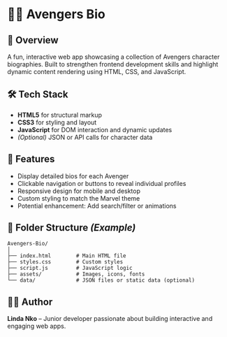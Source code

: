 # 🦸‍♂️ Avengers Bio

## 📖 Overview  
A fun, interactive web app showcasing a collection of Avengers character biographies. Built to strengthen frontend development skills and highlight dynamic content rendering using HTML, CSS, and JavaScript.

## 🛠️ Tech Stack  
- **HTML5** for structural markup  
- **CSS3** for styling and layout  
- **JavaScript** for DOM interaction and dynamic updates  
- *(Optional)* JSON or API calls for character data

## 🚀 Features  
- Display detailed bios for each Avenger  
- Clickable navigation or buttons to reveal individual profiles  
- Responsive design for mobile and desktop  
- Custom styling to match the Marvel theme  
- Potential enhancement: Add search/filter or animations

## 📂 Folder Structure *(Example)*  
```plaintext
Avengers-Bio/
│
├── index.html        # Main HTML file
├── styles.css        # Custom styles
├── script.js         # JavaScript logic
├── assets/           # Images, icons, fonts
└── data/             # JSON files or static data (optional)
```


## 🧑‍💻 Author  
**Linda Nko** – Junior developer passionate about building interactive and engaging web apps.

